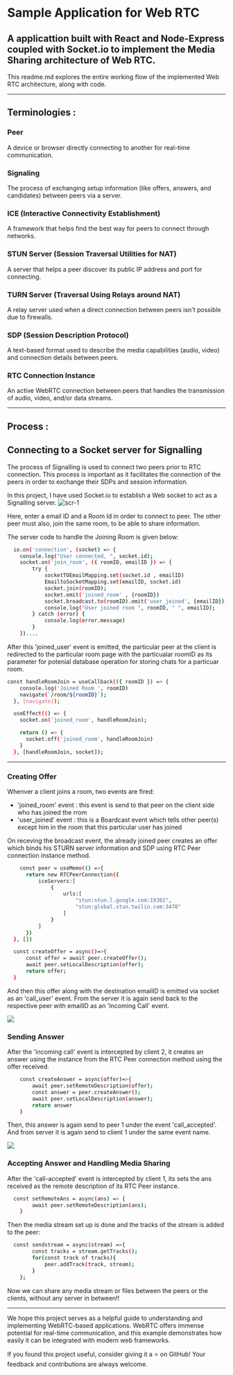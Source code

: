 # Sample Application for Web RTC 

A applicattion built with React and Node-Express coupled with Socket.io to implement the Media Sharing architecture of Web RTC.
----------



This readme.md explores the entire working flow of the implemented Web RTC architecture, along with code.


---------------------------------------



## Terminologies : 

### Peer  
A device or browser directly connecting to another for real-time communication.  

### Signaling  
The process of exchanging setup information (like offers, answers, and candidates) between peers via a server.  

### ICE (Interactive Connectivity Establishment)  
A framework that helps find the best way for peers to connect through networks.  

### STUN Server (Session Traversal Utilities for NAT)  
A server that helps a peer discover its public IP address and port for connecting.  

### TURN Server (Traversal Using Relays around NAT)  
A relay server used when a direct connection between peers isn't possible due to firewalls.  

### SDP (Session Description Protocol)  
A text-based format used to describe the media capabilities (audio, video) and connection details between peers.  

### RTC Connection Instance
An active WebRTC connection between peers that handles the transmission of audio, video, and/or data streams.

---------


## Process :

## Connecting to a Socket server for Signalling 
The process of Signalling is used to connect two peers prior to RTC connection. This process is important as it facilitates the connection of the peers in order to exchange their SDPs and session information.

In this project, I have used Socket.io to establish a Web socket to act as a Signalling server. 
![scr-1](https://raw.githubusercontent.com/abir499-ban/WebRTC_sample/refs/heads/main/client/src/assets/Screenshot%202024-12-26%20041248.png)

Here, enter a email ID and a Room Id in order to connect to peer. The other peer must also, join the same room, to be able to share information.

The server code to handle the Joining Room is given below: 

```sh
  io.on('connection', (socket) => {
    console.log("User connected, ", socket.id);
    socket.on('join_room', ({ roomID, emailID }) => {
        try {
            socketTOEmailMapping.set(socket.id , emailID)
            EmailtoSocketMapping.set(emailID, socket.id)
            socket.join(roomID);
            socket.emit('joined_room' , {roomID})
            socket.broadcast.to(roomID).emit('user_joined', {emailID});
            console.log("User joined room ", roomID, " ", emailID);
        } catch (error) {
            console.log(error.message)
        }
    })....
```


After this 'joined_user' event is emitted, the particular peer at the client is redirected to the particular room page with the particualar roomID as its parameter for potenial database operation for storing chats for a particuar room.

```sh
const handleRoomJoin = useCallback(({ roomID }) => {
    console.log('Joined Room ', roomID)
    navigate(`/room/${roomID}`);
  }, [navigate]);

  useEffect(() => {
    socket.on('joined_room', handleRoomJoin);

    return () => {
      socket.off('joined_room', handleRoomJoin)
    }
  }, [handleRoomJoin, socket]);

```


-----------------------------

### Creating Offer

Whenver a client joins a room, two events are fired:
  <ul>
    <li>'joined_room' event : this event is send to that peer on the client side who has joined the rrom</li>
    <li>'user_joined' event : this is a Boardcast event which tells other peer(s) except him in the room that this particular user has joined</li>
  </ul>

  On receving the broadcast event, the already joined peer creates an offer which binds his STURN server information and SDP using RTC Peer connection instance method.
  
  ```sh
      const peer = useMemo(() =>{
        return new RTCPeerConnection({
            iceServers:[
                {
                    urls:[
                        "stun:stun.l.google.com:19302",
                        "stun:global.stun.twilio.com:3478"
                    ]
                }
            ]
        })
    }, [])

    const createOffer = async()=>{
        const offer = await peer.createOffer();
        await peer.setLocalDescription(offer);
        return offer;
    }
  ```

And then this offer along with the destination emailID is emitted via socket as an 'call_user' event. From the server it is again send back to the respective peer with emailID as an 'Incoming Call' event.

![](https://raw.githubusercontent.com/abir499-ban/WebRTC_sample/refs/heads/main/client/src/assets/Screenshot%202024-12-26%20050020.png)


### Sending Answer

After the 'incoming call' event is intercepted by client 2, it creates an answer using the instance from the RTC Peer connection method using the offer received.

```sh
    const createAnswer = async(offer)=>{
        await peer.setRemoteDescription(offer);
        const answer = peer.createAnswer();
        await peer.setLocalDescription(answer);
        return answer
    }
```

Then, this answer is again send to peer 1 under the event 'call_accepted'. And from server it is again send to client 1 under the same event name.

![](https://raw.githubusercontent.com/abir499-ban/WebRTC_sample/refs/heads/main/client/src/assets/Screenshot%202024-12-26%20051426.png)



### Accepting Answer and Handling Media Sharing

After the 'call-accepted' event is intercepted by client 1, its sets the ans received as the remote description of its RTC Peer instance.
```sh
  const setRemoteAns = async(ans) => {
        await peer.setRemoteDescription(ans);
    }
```

Then the media stream set up is done and the tracks of the stream is added to the peer:
```sh
  const sendstream = async(stream) =>{
        const tracks = stream.getTracks();
        for(const track of tracks){
            peer.addTrack(track, stream);
        }
    };
```


Now we can share any media stream or files between the peers or the clients, without any server in between!!

-----------------------------


We hope this project serves as a helpful guide to understanding and implementing WebRTC-based applications. WebRTC offers immense potential for real-time communication, and this example demonstrates how easily it can be integrated with modern web frameworks.

If you found this project useful, consider giving it a ⭐ on GitHub! Your feedback and contributions are always welcome.


